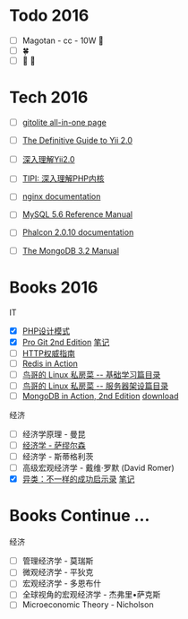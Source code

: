 # Todo 2016

- [ ] Magotan - cc - 10W :car:
- [ ] :four_leaf_clover:
- [ ] :boy: :girl:

# Tech 2016

- [ ] [gitolite all-in-one page](http://gitolite.com/gitolite/gitolite.html)
- [ ] [The Definitive Guide to Yii 2.0](http://www.yiiframework.com/doc-2.0/guide-index.html)
- [ ] [深入理解Yii2.0](http://www.digpage.com/)
- [ ] [TIPI: 深入理解PHP内核](http://www.php-internals.com/)
- [ ] [nginx documentation](http://nginx.org/en/docs/)
- [ ] [MySQL 5.6 Reference Manual](http://dev.mysql.com/doc/refman/5.6/en/)
- [ ] [Phalcon 2.0.10 documentation](https://docs.phalconphp.com/en/latest/index.html)
- [ ] [The MongoDB 3.2 Manual](https://docs.mongodb.org/manual/)


# Books 2016

IT

- [X] [PHP设计模式](https://book.douban.com/subject/4865086/)
- [X] [Pro Git 2nd Edition](https://git-scm.com/book/en/v2) [笔记](https://github.com/glauca/document/blob/master/src/vcs/git.md)
- [ ] [HTTP权威指南](https://book.douban.com/subject/10746113/)
- [ ] [Redis in Action](https://book.douban.com/subject/10597898/)
- [ ] [鸟哥的 Linux 私房菜 -- 基础学习篇目录](http://vbird.dic.ksu.edu.tw/linux_basic/linux_basic.php)
- [ ] [鸟哥的 Linux 私房菜 -- 服务器架设篇目录](http://vbird.dic.ksu.edu.tw/linux_server/)
- [ ] [MongoDB in Action, 2nd Edition](http://vbird.dic.ksu.edu.tw/linux_server/) [download](http://pan.baidu.com/s/1dFnsNfF)

经济

- [ ] 经济学原理 - 曼昆
- [ ] [经济学 - 萨缪尔森](https://book.douban.com/subject/25767311/)
- [ ] 经济学 - 斯蒂格利茨
- [ ] 高级宏观经济学 - 戴维·罗默 (David Romer)
- [X] [异类：不一样的成功启示录](https://book.douban.com/subject/25863621/) [笔记](./src/books/management/Outliers/README.md)

# Books Continue ...

经济

- [ ] 管理经济学 - 莫瑞斯
- [ ] 微观经济学 - 平狄克
- [ ] 宏观经济学 - 多恩布什
- [ ] 全球视角的宏观经济学 - 杰弗里•萨克斯
- [ ] Microeconomic Theory - Nicholson